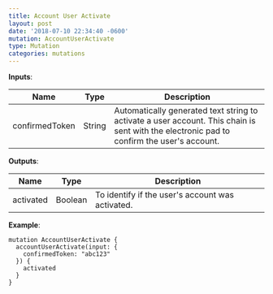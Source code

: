 ```yaml
---
title: Account User Activate
layout: post
date: '2018-07-10 22:34:40 -0600'
mutation: AccountUserActivate
type: Mutation
categories: mutations
---
```


**Inputs**:

Name | Type | Description
------- | ------- | ---------------
confirmedToken | String | Automatically generated text string to activate a user account. This chain is sent with the electronic pad to confirm the user's account.

**Outputs**:

Name | Type | Description
------- | ------- | ---------------
activated | Boolean | To identify if the user's account was activated.

**Example**:

```
mutation AccountUserActivate {
  accountUserActivate(input: {
    confirmedToken: "abc123"
  }) {
    activated
  }
}
```
